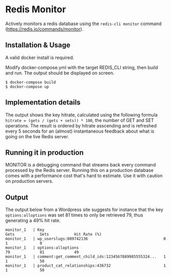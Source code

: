 # Redis Monitor
Actively monitors a redis database using the `redis-cli monitor` command (https://redis.io/commands/monitor).

## Installation & Usage
A valid docker install is required. 

Modify docker-compose.yml with the target REDIS_CLI string, then build and run. The output should be displayed on screen. 

```
$ docker-compose build
$ docker-compose up
```

## Implementation details
The output shows the key hitrate, calculated using the following formula `hitrate = (gets / (gets + sets)) * 100`, the number of GET and SET operations. The result is ordered by hitrate asscending and is refreshed every 5 seconds for an (almost) instantaneous feedback about what is going on the live Redis server.

## Running it in production
MONITOR is a debugging command that streams back every command processed by the Redis server. Running this on a production database comes with a performance cost that's hard to estimate. Use it with caution on production servers.

## Output
The output below from a Wordpress site suggests for instance that the key `options:alloptions` was set 81 times to only be retrieved 79, thus generating a 49% hit rate.

```
monitor_1   | Key                                                    Gets           Sets           Hit Rate (%)
monitor_1   | wp_userslugs:089742136                                 0              1              0
monitor_1   | options:alloptions                                     79             81             49
monitor_1   | comment:get_comment_child_ids:1234567889985555324...   1              1              50
monitor_1   | product_cat_relationships:436732                       1              1              50
```
